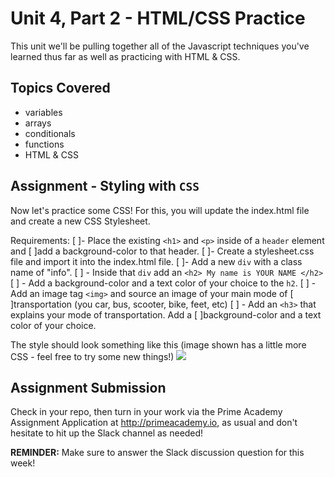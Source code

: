 # Unit 4, Part 2 - HTML/CSS Practice

This unit we'll be pulling together all of the Javascript techniques you've learned thus far as well as practicing with HTML & CSS.

## Topics Covered

- variables
- arrays
- conditionals
- functions
- HTML & CSS


## Assignment - Styling with `CSS` 

Now let's practice some CSS! For this, you will update the index.html file and create a new CSS Stylesheet. 

Requirements:
[ ]- Place the existing `<h1>` and `<p>` inside of a `header` element and [ ]add a background-color to that header.
[ ]- Create a stylesheet.css file and import it into the index.html file.
[ ]- Add a new `div` with a class name of "info". 
[ ] - Inside that `div` add an `<h2> My name is YOUR NAME </h2>` 
 [ ] - Add a background-color and a text color of your choice to the `h2`.
 [ ] - Add an image tag `<img>` and source an image of your main mode of [ ]transportation (you car, bus, scooter, bike, feet, etc)
 [ ] - Add an `<h3>` that explains your mode of transportation. Add a [ ]background-color and a text color of your choice.

The style should look something like this (image shown has a little more CSS - feel free to try some new things!)
<img src="./example.png" />


## Assignment Submission
Check in your repo, then turn in your work via the Prime Academy Assignment Application at http://primeacademy.io, as usual and don't hesitate to hit up the Slack channel as needed!

**REMINDER:** Make sure to answer the Slack discussion question for this week!
